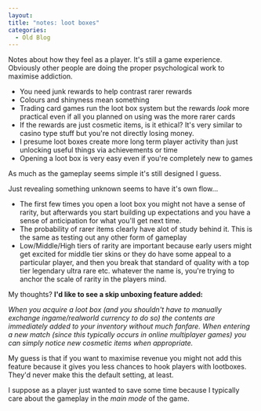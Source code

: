 ```yaml
---
layout:
title: "notes: loot boxes"
categories:
  - Old Blog
---
```

Notes about how they feel as a player. It's still a game experience. Obviously other people are doing the proper psychological work to maximise addiction.

<ul>
	<li>You need junk rewards to help contrast rarer rewards</li>
	<li>Colours and shinyness mean something</li>
	<li>Trading card games run the loot box system but the rewards <em>look </em>more practical even if all you planned on using was the more rarer cards</li>
	<li>If the rewards are just cosmetic items, is it ethical? It's very similar to casino type stuff but you're not directly losing money.</li>
	<li>I presume loot boxes create more long term player activity than just unlocking useful things via achievements or time</li>
	<li>Opening a loot box is very easy even if you're completely new to games</li>
</ul>
As much as the gameplay seems simple it's still designed I guess.

Just revealing something unknown seems to have it's own flow...
<ul>
	<li>The first few times you open a loot box you might not have a sense of rarity, but afterwards you start building up expectations and you have a sense of anticipation for what you'll get next time.</li>
	<li>The probability of rarer items clearly have alot of study behind it. This is the same as testing out any other form of gameplay</li>
	<li>Low/Middle/High tiers of rarity are important because early users might get excited for middle tier skins or they do have some appeal to a particular player, and then you break that standard of quality with a top tier legendary ultra rare etc. whatever the name is, you're trying to anchor the scale of rarity in the players mind.</li>
</ul>
My thoughts? <strong>I'd like to see a skip unboxing feature added:</strong>

<em>When you acquire a loot box (and you shouldn't have to manually exchange ingame/realworld currency to do so) the contents are immediately added to your inventory without much fanfare. When entering a new match (since this typically occurs in online multiplayer games) you can simply notice new cosmetic items when appropriate.</em>

My guess is that if you want to maximise revenue you might not add this feature because it gives you less chances to hook players with lootboxes. They'd never make this the default setting, at least.

I suppose as a player just wanted to save some time because I typically care about the gameplay in the <em>main mode</em> of the game.
